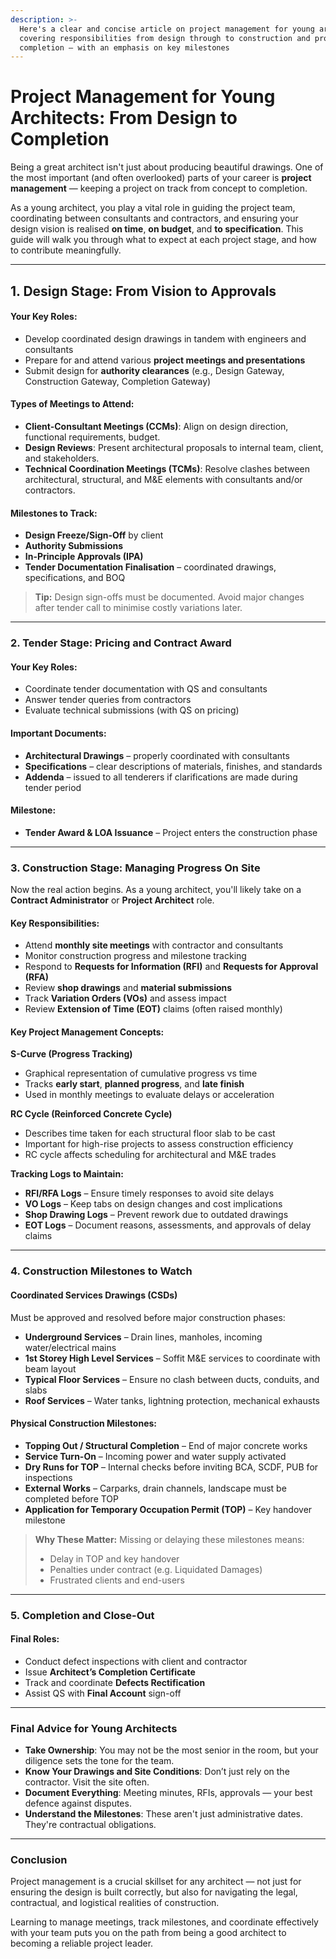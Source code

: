 ```yaml
---
description: >-
  Here's a clear and concise article on project management for young architects,
  covering responsibilities from design through to construction and project
  completion — with an emphasis on key milestones
---
```


# Project Management for Young Architects: From Design to Completion

Being a great architect isn't just about producing beautiful drawings. One of the most important (and often overlooked) parts of your career is **project management** — keeping a project on track from concept to completion.

As a young architect, you play a vital role in guiding the project team, coordinating between consultants and contractors, and ensuring your design vision is realised **on time**, **on budget**, and **to specification**. This guide will walk you through what to expect at each project stage, and how to contribute meaningfully.

***

## 1. Design Stage: From Vision to Approvals

#### Your Key Roles:

* Develop coordinated design drawings in tandem with engineers and consultants
* Prepare for and attend various **project meetings and presentations**
* Submit design for **authority clearances** (e.g., Design Gateway, Construction Gateway, Completion Gateway)

#### Types of Meetings to Attend:

* **Client-Consultant Meetings (CCMs)**: Align on design direction, functional requirements, budget.
* **Design Reviews**: Present architectural proposals to internal team, client, and stakeholders.
* **Technical Coordination Meetings (TCMs)**: Resolve clashes between architectural, structural, and M\&E elements with consultants and/or contractors.

#### Milestones to Track:

* **Design Freeze/Sign-Off** by client
* **Authority Submissions**&#x20;
* **In-Principle Approvals (IPA)**
* **Tender Documentation Finalisation** – coordinated drawings, specifications, and BOQ

> **Tip:** Design sign-offs must be documented. Avoid major changes after tender call to minimise costly variations later.

***

### 2. Tender Stage: Pricing and Contract Award

#### Your Key Roles:

* Coordinate tender documentation with QS and consultants
* Answer tender queries from contractors
* Evaluate technical submissions (with QS on pricing)

#### Important Documents:

* **Architectural Drawings** – properly coordinated with consultants
* **Specifications** – clear descriptions of materials, finishes, and standards
* **Addenda** – issued to all tenderers if clarifications are made during tender period

#### Milestone:

* **Tender Award & LOA Issuance** – Project enters the construction phase

***

### 3. Construction Stage: Managing Progress On Site

Now the real action begins. As a young architect, you'll likely take on a **Contract Administrator** or **Project Architect** role.

#### Key Responsibilities:

* Attend **monthly site meetings** with contractor and consultants
* Monitor construction progress and milestone tracking
* Respond to **Requests for Information (RFI)** and **Requests for Approval (RFA)**
* Review **shop drawings** and **material submissions**
* Track **Variation Orders (VOs)** and assess impact
* Review **Extension of Time (EOT)** claims (often raised monthly)

#### Key Project Management Concepts:

**S-Curve (Progress Tracking)**

* Graphical representation of cumulative progress vs time
* Tracks **early start**, **planned progress**, and **late finish**
* Used in monthly meetings to evaluate delays or acceleration

**RC Cycle (Reinforced Concrete Cycle)**

* Describes time taken for each structural floor slab to be cast
* Important for high-rise projects to assess construction efficiency
* RC cycle affects scheduling for architectural and M\&E trades

**Tracking Logs to Maintain:**

* **RFI/RFA Logs** – Ensure timely responses to avoid site delays
* **VO Logs** – Keep tabs on design changes and cost implications
* **Shop Drawing Logs** – Prevent rework due to outdated drawings
* **EOT Logs** – Document reasons, assessments, and approvals of delay claims

***

### 4. Construction Milestones to Watch

#### Coordinated Services Drawings (CSDs)

Must be approved and resolved before major construction phases:

* **Underground Services** – Drain lines, manholes, incoming water/electrical mains
* **1st Storey High Level Services** – Soffit M\&E services to coordinate with beam layout
* **Typical Floor Services** – Ensure no clash between ducts, conduits, and slabs
* **Roof Services** – Water tanks, lightning protection, mechanical exhausts

#### Physical Construction Milestones:

* **Topping Out / Structural Completion** – End of major concrete works
* **Service Turn-On** – Incoming power and water supply activated
* **Dry Runs for TOP** – Internal checks before inviting BCA, SCDF, PUB for inspections
* **External Works** – Carparks, drain channels, landscape must be completed before TOP
* **Application for Temporary Occupation Permit (TOP)** – Key handover milestone

> **Why These Matter:** Missing or delaying these milestones means:
>
> * Delay in TOP and key handover
> * Penalties under contract (e.g. Liquidated Damages)
> * Frustrated clients and end-users

***

### 5. Completion and Close-Out

#### Final Roles:

* Conduct defect inspections with client and contractor
* Issue **Architect’s Completion Certificate**
* Track and coordinate **Defects Rectification**
* Assist QS with **Final Account** sign-off

***

### Final Advice for Young Architects

* **Take Ownership**: You may not be the most senior in the room, but your diligence sets the tone for the team.
* **Know Your Drawings and Site Conditions**: Don’t just rely on the contractor. Visit the site often.
* **Document Everything**: Meeting minutes, RFIs, approvals — your best defence against disputes.
* **Understand the Milestones**: These aren't just administrative dates. They're contractual obligations.

***

### Conclusion

Project management is a crucial skillset for any architect — not just for ensuring the design is built correctly, but also for navigating the legal, contractual, and logistical realities of construction.

Learning to manage meetings, track milestones, and coordinate effectively with your team puts you on the path from being a good architect to becoming a reliable project leader.
